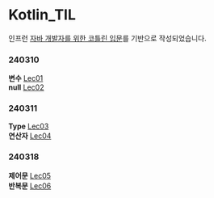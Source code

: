 # Kotlin_TIL
인프런 [자바 개발자를 위한 코틀린 입문](https://inf.run/r9oU)를 기반으로 작성되었습니다.
### 240310
**변수** [Lec01](https://github.com/hiy7030/Kotlin_TIL/tree/main/src/main/kotlin/Lec01) <br/>
**null** [Lec02](https://github.com/hiy7030/Kotlin_TIL/tree/main/src/main/kotlin/Lec02)
### 240311
**Type** [Lec03](https://github.com/hiy7030/Kotlin_TIL/tree/main/src/main/kotlin/Lec03) <br/>
**연산자** [Lec04](https://github.com/hiy7030/Kotlin_TIL/tree/main/src/main/kotlin/Lec04)
### 240318
**제어문** [Lec05](https://github.com/hiy7030/Kotlin_TIL/tree/main/src/main/kotlin/Lec05) <br/>
**반복문** [Lec06](https://github.com/hiy7030/Kotlin_TIL/tree/main/src/main/kotlin/Lec06)
